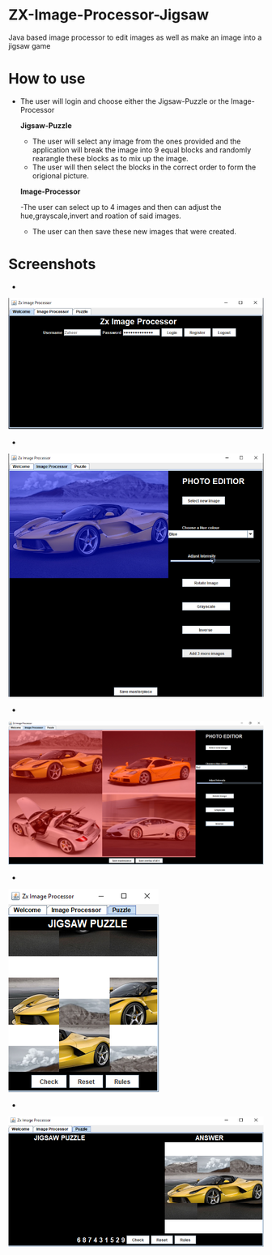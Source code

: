 # ZX-Image-Processor-Jigsaw

Java based image processor to edit images as well as make an image into a jigsaw game

# How to use

- The user will login and choose either the Jigsaw-Puzzle or the Image-Processor

  **Jigsaw-Puzzle**
  
  - The user will select any image from the ones provided and the application will break the image into 9 equal blocks and randomly rearangle these blocks as to mix up the image.
  - The user will then select the blocks in the correct order to form the origional picture.
  
  **Image-Processor**
  
  -The user can select up to 4 images and then can adjust the hue,grayscale,invert and roation of said images.
  - The user can then save these new images that were created.
  
# Screenshots

- 

![alt text](assets/ZxImageLogin.png "Login")

- 

![alt text](assets/ZxImage1Pic.png "Image processor")

-

![alt text](assets/ZxImage4Pic.png "Multi image processor")

- 

![alt text](assets/ZxImagePuzzle1.png "Jigsaw puzzle question")

-

![alt text](assets/ZxImagePuzzle2.png "Jigsaw attempt")


